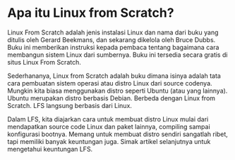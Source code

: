 # Apa itu Linux from Scratch?

Linux From Scratch adalah jenis instalasi Linux dan nama dari buku yang ditulis oleh Gerard Beekmans, dan sekarang dikelola oleh Bruce  Dubbs. Buku ini memberikan instruksi kepada pembaca tentang bagaimana  cara membangun sistem Linux dari sumbernya. Buku ini tersedia secara  gratis di situs Linux From Scratch.

Sederhananya, Linux from Scratch adalah buku dimana isinya adalah tata cara pembuatan sistem operasi atau distro Linux dari source codenya. Mungkin kita biasa menggunakan distro seperti Ubuntu (atau yang lainnya). Ubuntu merupakan distro berbasis Debian. Berbeda dengan Linux from Scratch. LFS langsung berbasis dari Linux.

Dalam LFS, kita diajarkan cara untuk membuat distro Linux mulai dari mendapatkan source code Linux dan paket lainnya, compiling sampai konfigurasi bootnya. Memang untuk membuat distro sendiri sangatlah ribet, tapi memiliki banyak keuntungan juga. Simak artikel selanjutnya untuk mengetahui keuntungan LFS.